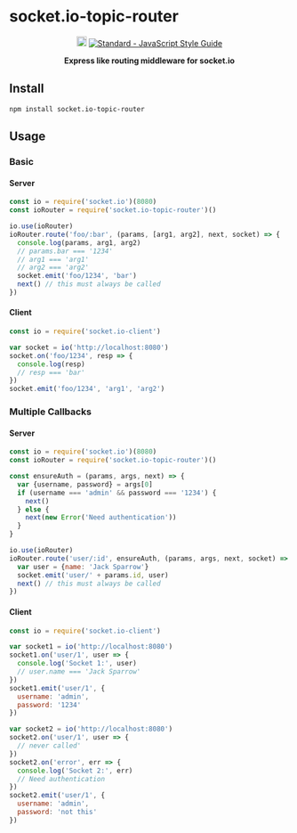 # socket.io-topic-router
<p align="center">
  <a href="https://badge.fury.io/js/socket.io-topic-router"><img src="https://badge.fury.io/js/socket.io-topic-router.svg" alt="npm version" height="18"></a>
  <a href="https://standardjs.com"><img src="https://img.shields.io/badge/code_style-standard-brightgreen.svg" alt="Standard - JavaScript Style Guide"></a>
</p>

<p align="center">
  <b>
  Express like routing middleware for socket.io
  </b>
</p>

## Install

`npm install socket.io-topic-router`

## Usage

### Basic

#### Server
```javascript
const io = require('socket.io')(8080)
const ioRouter = require('socket.io-topic-router')()

io.use(ioRouter)
ioRouter.route('foo/:bar', (params, [arg1, arg2], next, socket) => {
  console.log(params, arg1, arg2)
  // params.bar === '1234'
  // arg1 === 'arg1'
  // arg2 === 'arg2'
  socket.emit('foo/1234', 'bar')
  next() // this must always be called
})
```

#### Client

```javascript
const io = require('socket.io-client')

var socket = io('http://localhost:8080')
socket.on('foo/1234', resp => {
  console.log(resp)
  // resp === 'bar'
})
socket.emit('foo/1234', 'arg1', 'arg2')
```

### Multiple Callbacks

#### Server
```javascript
const io = require('socket.io')(8080)
const ioRouter = require('socket.io-topic-router')()

const ensureAuth = (params, args, next) => {
  var {username, password} = args[0]
  if (username === 'admin' && password === '1234') {
    next()
  } else {
    next(new Error('Need authentication'))
  }
}

io.use(ioRouter)
ioRouter.route('user/:id', ensureAuth, (params, args, next, socket) => {
  var user = {name: 'Jack Sparrow'}
  socket.emit('user/' + params.id, user)
  next() // this must always be called
})
```

#### Client

```javascript
const io = require('socket.io-client')

var socket1 = io('http://localhost:8080')
socket1.on('user/1', user => {
  console.log('Socket 1:', user)
  // user.name === 'Jack Sparrow'
})
socket1.emit('user/1', {
  username: 'admin',
  password: '1234'
})

var socket2 = io('http://localhost:8080')
socket2.on('user/1', user => {
  // never called'
})
socket2.on('error', err => {
  console.log('Socket 2:', err)
  // Need authentication
})
socket2.emit('user/1', {
  username: 'admin',
  password: 'not this'
})
```
